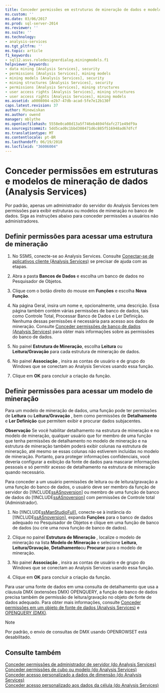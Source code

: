 ```yaml
---
title: Conceder permissões em estruturas de mineração de dados e modelos (Analysis Services) | Microsoft Docs
ms.custom: ''
ms.date: 03/06/2017
ms.prod: sql-server-2014
ms.reviewer: ''
ms.suite: ''
ms.technology:
- analysis-services
ms.tgt_pltfrm: ''
ms.topic: article
f1_keywords:
- sql12.asvs.roledesignerdialog.miningmodels.f1
helpviewer_keywords:
- data mining [Analysis Services], security
- permissions [Analysis Services], mining models
- mining models [Analysis Services], security
- mining structures [Analysis Services], security
- permissions [Analysis Services], mining structures
- user access rights [Analysis Services], mining structures
- user access rights [Analysis Services], mining models
ms.assetid: a0008004-e2b7-47db-acad-5fe7e12b130f
caps.latest.revision: 37
author: Minewiskan
ms.author: owend
manager: mblythe
ms.openlocfilehash: 5558e0ca08d13a5f746eb4694fdafc271e49df9a
ms.sourcegitcommit: 5dd5cad0c1bbd308471d6c885f516948ad67dfcf
ms.translationtype: MT
ms.contentlocale: pt-BR
ms.lasthandoff: 06/19/2018
ms.locfileid: "36006004"
---
```

# <a name="grant-permissions-on-data-mining-structures-and-models-analysis-services"></a>Conceder permissões em estruturas e modelos de mineração de dados (Analysis Services)
  Por padrão, apenas um administrador do servidor do Analysis Services tem permissões para exibir estruturas ou modelos de mineração no banco de dados. Siga as instruções abaixo para conceder permissões a usuários não administradores.  
  
## <a name="set-permissions-to-access-a-mining-structure"></a>Definir permissões para acessar uma estrutura de mineração  
  
1.  No SSMS, conecte-se ao Analysis Services. Consulte [Conectar-se de aplicativos cliente &#40;Analysis Services&#41;](../instances/connect-from-client-applications-analysis-services.md) se precisar de ajuda com as etapas.  
  
2.  Abra a pasta **Bancos de Dados** e escolha um banco de dados no Pesquisador de Objetos.  
  
3.  Clique com o botão direito do mouse em **Funções** e escolha **Nova Função**.  
  
4.  Na página Geral, insira um nome e, opcionalmente, uma descrição. Essa página também contém várias permissões de banco de dados, tais como Controle Total, Processar Banco de Dados e Ler Definição. Nenhuma dessas permissões é necessária para acesso aos dados de mineração. Consulte [Conceder permissões de banco de dados &#40;Analysis Services&#41;](grant-database-permissions-analysis-services.md) para obter mais informações sobre as permissões do banco de dados.  
  
5.  No painel **Estrutura de Mineração**, escolha **Leitura** ou **Leitura/Gravação** para cada estrutura de mineração de dados.  
  
6.  No painel **Associação** , insira as contas de usuário e de grupo do Windows que se conectam ao Analysis Services usando essa função.  
  
7.  Clique em **OK** para concluir a criação da função.  
  
## <a name="set-permissions-to-access-a-mining-model"></a>Definir permissões para acessar um modelo de mineração  
 Para um modelo de mineração de dados, uma função pode ter permissões de **Leitura** ou **Leitura/Gravação** , bem como permissões de **Detalhamento** e **Ler Definição** que permitem exibir e procurar dados subjacentes.  
  
 **Observação** Se você habilitar detalhamento na estrutura de mineração e no modelo de mineração, qualquer usuário que for membro de uma função que tenha permissões de detalhamento no modelo de mineração e na estrutura de mineração também poderá exibir colunas na estrutura de mineração, até mesmo se essas colunas não estiverem incluídas no modelo de mineração. Portanto, para proteger informações confidenciais, você deveria configurar a exibição da fonte de dados para mascarar informações pessoais e só permitir acesso de detalhamento na estrutura de mineração quando necessário.  
  
 Para conceder a um usuário permissões de leitura ou de leitura/gravação a uma função do banco de dados, o usuário deve ser membro da função de servidor do [!INCLUDE[ssASnoversion](../../includes/ssasnoversion-md.md)] ou membro de uma função de banco de dados do [!INCLUDE[ssASnoversion](../../includes/ssasnoversion-md.md)] com permissões de Controle total (Administrador).  
  
1.  No [!INCLUDE[ssManStudioFull](../../includes/ssmanstudiofull-md.md)], conecte-se à instância do [!INCLUDE[ssASnoversion](../../includes/ssasnoversion-md.md)], expanda **Funções** para o banco de dados adequado no Pesquisador de Objetos e clique em uma função de banco de dados (ou crie uma nova função de banco de dados).  
  
2.  Clique no painel **Estrutura de Mineração** , localize o modelo de mineração na lista **Modelo de Mineração** e selecione **Leitura**, **Leitura/Gravação**, **Detalhamento**ou **Procurar** para o modelo de mineração.  
  
3.  No painel **Associação** , insira as contas de usuário e de grupo do Windows que se conectam ao Analysis Services usando essa função.  
  
4.  Clique em **OK** para concluir a criação da função.  
  
 Para usar uma fonte de dados em uma consulta de detalhamento que usa a cláusula DMX (extensões DMX) OPENQUERY, a função de banco de dados precisa também de permissão de leitura/gravação no objeto de fonte de dados adequado. Para obter mais informações, consulte [Conceder permissões em um objeto de fonte de dados &#40;Analysis Services&#41;](grant-permissions-on-a-data-source-object-analysis-services.md) e [OPENQUERY &#40;DMX&#41;](/sql/dmx/source-data-query-openquery).  
  
> [!NOTE]  
>  Por padrão, o envio de consultas de DMX usando OPENROWSET está desabilitado.  
  
## <a name="see-also"></a>Consulte também  
 [Conceder permissões de administrador de servidor &#40;do Analysis Services&#41;](../instances/grant-server-admin-rights-to-an-analysis-services-instance.md)   
 [Conceder permissões de cubo ou modelo &#40;do Analysis Services&#41;](grant-cube-or-model-permissions-analysis-services.md)   
 [Conceder acesso personalizado a dados de dimensão &#40;do Analysis Services&#41;](grant-custom-access-to-dimension-data-analysis-services.md)   
 [Conceder acesso personalizado aos dados da célula &#40;do Analysis Services&#41;](grant-custom-access-to-cell-data-analysis-services.md)  
  
  
